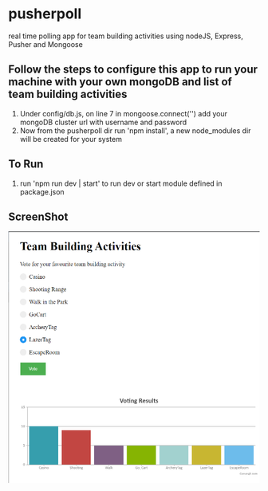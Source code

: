 # pusherpoll
real time polling app for team building activities using nodeJS, Express, Pusher and Mongoose

## Follow the steps to configure this app to run your machine with your own mongoDB and list of team building activities
1. Under config/db.js, on line 7 in mongoose.connect('') add your mongoDB cluster url with username and password
2. Now from the pusherpoll dir run 'npm install', a new node_modules dir will be created for your system

## To Run
1. run 'npm run dev | start' to run dev or start module defined in package.json

## ScreenShot
![Demo Image 1](./screenshots/demoScreenshot.png)
